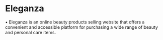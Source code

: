 # Eleganza
•	Eleganza is an online beauty products selling website that offers a convenient and accessible platform for purchasing a wide range of beauty and personal care items.

